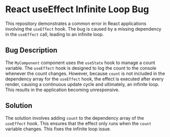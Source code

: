 # React useEffect Infinite Loop Bug

This repository demonstrates a common error in React applications involving the `useEffect` hook. The bug is caused by a missing dependency in the `useEffect` call, leading to an infinite loop.

## Bug Description

The `MyComponent` component uses the `useState` hook to manage a count variable. The `useEffect` hook is designed to log the count to the console whenever the count changes. However, because `count` is not included in the dependency array for the `useEffect` hook, the effect is executed after every render, causing a continuous update cycle and ultimately, an infinite loop. This results in the application becoming unresponsive.

## Solution

The solution involves adding `count` to the dependency array of the `useEffect` hook.  This ensures that the effect only runs when the `count` variable changes.  This fixes the infinite loop issue.